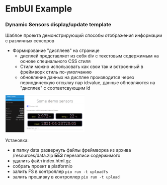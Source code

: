 # EmbUI Example

### Dynamic Sensors display/update template

Шаблон проекта демонстрирующий способы отображения информации с различных сенсоров

  - Формирование "дисплеев" на странице
    - дисплей представляет из себя div с текстовым содержимым на основе специального CSS стиля
    - Стили можно использовать как свои так и встроенный в фреймворк стиль по-умолчанию
    - обновление данных на дисплее производится через периодическую отсылку пар id:value, данные обновляются на "дисплее" с соответсвующим id

<img src="display.png" alt="display example" width="50%"/>

Установка:

 - в папку data развернуть файлы фреймворка из архива /resources/data.zip **БЕЗ** перезаписи содержимого
 - удалить файл index.html.gz
 - собрать проект в platformio
 - залить FS в контроллер `pio run -t uploadfs`
 - залить прошивку в контроллер `pio run -t upload`